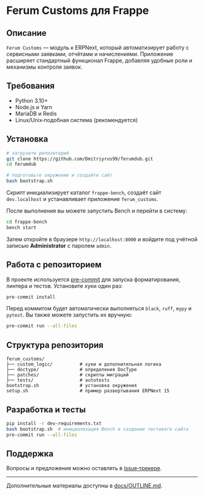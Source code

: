 # Ferum Customs для Frappe

## Описание

`Ferum Customs` — модуль к ERPNext, который автоматизирует работу с сервисными заявками, отчётами и начислениями. Приложение расширяет стандартный функционал Frappe, добавляя удобные роли и механизмы контроля заявок.

## Требования

* Python 3.10+
* Node.js и Yarn
* MariaDB и Redis
* Linux/Unix‑подобная система (рекомендуется)

## Установка

```bash
# загрузите репозиторий
git clone https://github.com/Dmitriyrus99/ferumdub.git
cd ferumdub

# подготовьте окружение и создайте сайт
bash bootstrap.sh
```

Скрипт инициализирует каталог `frappe-bench`, создаёт сайт `dev.localhost` и устанавливает приложение `ferum_customs`.

После выполнения вы можете запустить Bench и перейти в систему:

```bash
cd frappe-bench
bench start
```

Затем откройте в браузере `http://localhost:8000` и войдите под учётной записью **Administrator** с паролем `admin`.

## Работа с репозиторием

В проекте используется [pre-commit](https://pre-commit.com/) для запуска форматирования, линтера и тестов. Установите хуки один раз:

```bash
pre-commit install
```

Перед коммитом будет автоматически выполняться `black`, `ruff`, `mypy` и `pytest`. Вы также можете запустить их вручную:

```bash
pre-commit run --all-files
```

## Структура репозитория

```
ferum_customs/
├── custom_logic/          # хуки и дополнительная логика
├── doctype/               # определения DocType
├── patches/               # скрипты миграций
├── tests/                 # autotests
bootstrap.sh               # установка окружения
setup.sh                   # пример развертывания ERPNext 15
```

## Разработка и тесты

```bash
pip install -r dev-requirements.txt
bash bootstrap.sh  # инициализация Bench и создание тестового сайта
pre-commit run --all-files
```

## Поддержка

Вопросы и предложения можно оставлять в [issue‑трекере](https://github.com/Dmitriyrus99/ferumdub/issues).

---
Дополнительные материалы доступны в [docs/OUTLINE.md](docs/OUTLINE.md).
